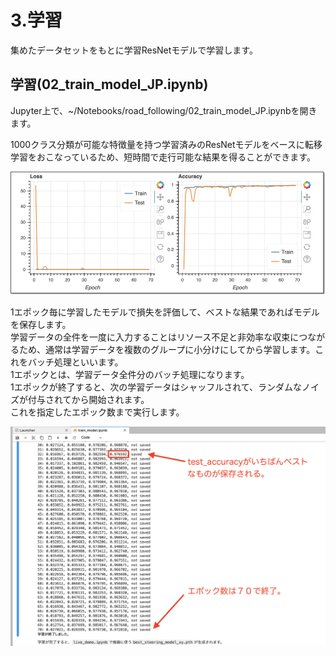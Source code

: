 # 3.学習
集めたデータセットをもとに学習ResNetモデルで学習します。

## 学習(02_train_model_JP.ipynb)

Jupyter上で、~/Notebooks/road_following/02_train_model_JP.ipynbを開きます。

1000クラス分類が可能な特徴量を持つ学習済みのResNetモデルをベースに転移学習をおこなっているため、短時間で走行可能な結果を得ることができます。

![](./img/train001.jpg)

1エポック毎に学習したモデルで損失を評価して、ベストな結果であればモデルを保存します。  
学習データの全件を一度に入力することはリソース不足と非効率な収束につながるため、通常は学習データを複数のグループに小分けにしてから学習します。これをバッチ処理といいます。  
1エポックとは、学習データ全件分のバッチ処理になります。  
1エポックが終了すると、次の学習データはシャッフルされて、ランダムなノイズが付与されてから開始されます。  
これを指定したエポック数まで実行します。

![](./img/trainning_data.png)
